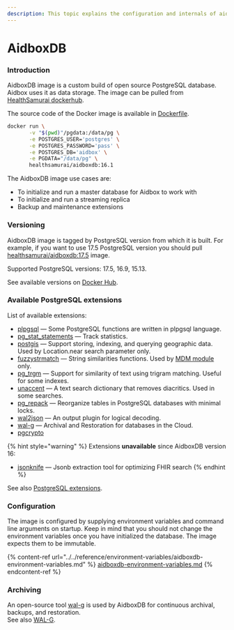 ```yaml
---
description: This topic explains the configuration and internals of aidboxdb image
---
```


# AidboxDB

### Introduction

AidboxDB image is a custom build of open source PostgreSQL database. Aidbox uses it as data storage. The image can be pulled from [HealthSamurai dockerhub](https://hub.docker.com/r/healthsamurai/aidboxdb/tags?page=1\&ordering=last_updated).

The source code of the Docker image is available in [Dockerfile](https://github.com/HealthSamurai/aidboxdb/blob/main/Dockerfile).

```bash
docker run \
       -v "$(pwd)"/pgdata:/data/pg \
       -e POSTGRES_USER='postgres' \
       -e POSTGRES_PASSWORD='pass' \
       -e POSTGRES_DB='aidbox' \
       -e PGDATA="/data/pg" \
       healthsamurai/aidboxdb:16.1
```

The AidboxDB image use cases are:

* To initialize and run a master database for Aidbox to work with
* To initialize and run a streaming replica
* Backup and maintenance extensions

### Versioning

AidboxDB image is tagged by PostgreSQL version from which it is built. For example, if you want to use 17.5 PostgreSQL version you should pull [healthsamurai/aidboxdb:17.5](https://hub.docker.com/layers/healthsamurai/aidboxdb/14.5/images/sha256-24accc760960f6abed0f9b2d2382712e5b98aa382403887e24408f0f0fdcf58d?context=repo) image.

Supported PostgreSQL versions: 17.5, 16.9, 15.13.

See available versions on [Docker Hub](https://hub.docker.com/r/healthsamurai/aidboxdb/tags).

### Available PostgreSQL extensions

List of available extensions:

* [plpgsql](https://www.postgresql.org/docs/17/plpgsql.html) — Some PostgreSQL functions are written in plpgsql language.
* [pg\_stat\_statements](https://www.postgresql.org/docs/current/pgstatstatements.html) — Track statistics.
* [postgis](https://github.com/postgis/postgis) — Support storing, indexing, and querying geographic data. Used by Location.near search parameter only.
* [fuzzystrmatch](https://www.postgresql.org/docs/current/fuzzystrmatch.html) — String similarities functions. Used by [MDM module](../../modules/other-modules/mdm/) only.
* [pg\_trgm](https://www.postgresql.org/docs/current/pgtrgm.html) — Support for similarity of text using trigram matching. Useful for some indexes.
* [unaccent](https://www.postgresql.org/docs/current/unaccent.html) — A text search dictionary that removes diacritics. Used in some searches.
* [pg\_repack](https://github.com/reorg/pg_repack) — Reorganize tables in PostgreSQL databases with minimal locks.
* [wal2json](https://github.com/eulerto/wal2json) — An output plugin for logical decoding.
* [wal-g](https://github.com/wal-g/wal-g) — Archival and Restoration for databases in the Cloud.
* [pgcrypto](https://www.postgresql.org/docs/current/pgcrypto.html)

{% hint style="warning" %}
Extensions **unavailable** since AidboxDB version 16:

* [jsonknife](https://github.com/niquola/jsonknife) — Jsonb extraction tool for optimizing FHIR search
{% endhint %}

See also [PostgreSQL extensions](../postgresql-extensions.md).

### Configuration

The image is configured by supplying environment variables and command line arguments on startup. Keep in mind that you should not change the environment variables once you have initialized the database. The image expects them to be immutable.

{% content-ref url="../../reference/environment-variables/aidboxdb-environment-variables.md" %}
[aidboxdb-environment-variables.md](../../reference/environment-variables/aidboxdb-environment-variables.md)
{% endcontent-ref %}

### Archiving

An open-source tool [wal-g](https://github.com/wal-g/wal-g) is used by AidboxDB for continuous archival, backups, and restoration.\
See also [WAL-G](../../deployment-and-maintenance/backup-and-restore/wal-g.md).

